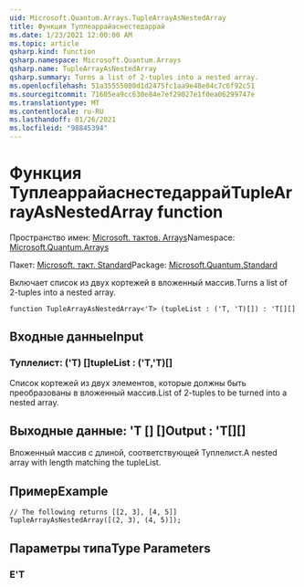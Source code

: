 ```yaml
---
uid: Microsoft.Quantum.Arrays.TupleArrayAsNestedArray
title: Функция Туплеаррайаснестедаррай
ms.date: 1/23/2021 12:00:00 AM
ms.topic: article
qsharp.kind: function
qsharp.namespace: Microsoft.Quantum.Arrays
qsharp.name: TupleArrayAsNestedArray
qsharp.summary: Turns a list of 2-tuples into a nested array.
ms.openlocfilehash: 51a35555080d1d2475fc1aa9e48e84c7c6f92c51
ms.sourcegitcommit: 71605ea9cc630e84e7ef29027e1f0ea06299747e
ms.translationtype: MT
ms.contentlocale: ru-RU
ms.lasthandoff: 01/26/2021
ms.locfileid: "98845394"
---
```

# <a name="tuplearrayasnestedarray-function"></a><span data-ttu-id="d5e8c-102">Функция Туплеаррайаснестедаррай</span><span class="sxs-lookup"><span data-stu-id="d5e8c-102">TupleArrayAsNestedArray function</span></span>

<span data-ttu-id="d5e8c-103">Пространство имен: [Microsoft. тактов. Arrays](xref:Microsoft.Quantum.Arrays)</span><span class="sxs-lookup"><span data-stu-id="d5e8c-103">Namespace: [Microsoft.Quantum.Arrays](xref:Microsoft.Quantum.Arrays)</span></span>

<span data-ttu-id="d5e8c-104">Пакет: [Microsoft. такт. Standard](https://nuget.org/packages/Microsoft.Quantum.Standard)</span><span class="sxs-lookup"><span data-stu-id="d5e8c-104">Package: [Microsoft.Quantum.Standard](https://nuget.org/packages/Microsoft.Quantum.Standard)</span></span>


<span data-ttu-id="d5e8c-105">Включает список из двух кортежей в вложенный массив.</span><span class="sxs-lookup"><span data-stu-id="d5e8c-105">Turns a list of 2-tuples into a nested array.</span></span>

```qsharp
function TupleArrayAsNestedArray<'T> (tupleList : ('T, 'T)[]) : 'T[][]
```


## <a name="input"></a><span data-ttu-id="d5e8c-106">Входные данные</span><span class="sxs-lookup"><span data-stu-id="d5e8c-106">Input</span></span>

### <a name="tuplelist--tt"></a><span data-ttu-id="d5e8c-107">Туплелист: ('T) []</span><span class="sxs-lookup"><span data-stu-id="d5e8c-107">tupleList : ('T,'T)[]</span></span>

<span data-ttu-id="d5e8c-108">Список кортежей из двух элементов, которые должны быть преобразованы в вложенный массив.</span><span class="sxs-lookup"><span data-stu-id="d5e8c-108">List of 2-tuples to be turned into a nested array.</span></span>



## <a name="output--t"></a><span data-ttu-id="d5e8c-109">Выходные данные: 'T [] []</span><span class="sxs-lookup"><span data-stu-id="d5e8c-109">Output : 'T[][]</span></span>

<span data-ttu-id="d5e8c-110">Вложенный массив с длиной, соответствующей Туплелист.</span><span class="sxs-lookup"><span data-stu-id="d5e8c-110">A nested array with length matching the tupleList.</span></span>

## <a name="example"></a><span data-ttu-id="d5e8c-111">Пример</span><span class="sxs-lookup"><span data-stu-id="d5e8c-111">Example</span></span>

```qsharp
// The following returns [[2, 3], [4, 5]]
TupleArrayAsNestedArray([(2, 3), (4, 5)]);
```

## <a name="type-parameters"></a><span data-ttu-id="d5e8c-112">Параметры типа</span><span class="sxs-lookup"><span data-stu-id="d5e8c-112">Type Parameters</span></span>

### <a name="t"></a><span data-ttu-id="d5e8c-113">Е</span><span class="sxs-lookup"><span data-stu-id="d5e8c-113">'T</span></span>

